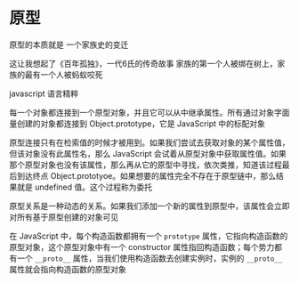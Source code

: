 # 原型

原型的本质就是 一个家族史的变迁

这让我想起了《百年孤独》，一代6氏的传奇故事
家族的第一个人被绑在树上，家族的最有一个人被蚂蚁咬死



javascript 语言精粹

每一个对象都连接到一个原型对象，并且它可以从中继承属性。所有通过对象字面量创建的对象都连接到 Object.prototype，它是 JavaScript 中的标配对象

原型连接只有在检索值的时候才被用到。如果我们尝试去获取对象的某个属性值，但该对象没有此属性名，那么 JavaScript 会试着从原型对象中获取属性值。如果那个原型对象也没有该属性，那么再从它的原型中寻找，依次类推，知道该过程最后到达终点 Object.prototyoe。如果想要的属性完全不存在于原型链中，那么结果就是 undefined 值。这个过程称为委托

原型关系是一种动态的关系。如果我们添加一个新的属性到原型中，该属性会立即对所有基于原型创建的对象可见



在 JavaScript 中，每个构造函数都拥有一个 `prototype` 属性，它指向构造函数的原型对象，这个原型对象中有一个 constructor 属性指回构造函数；每个势力都有一个 `__proto__` 属性，当我们使用构造函数去创建实例时，实例的 `__proto__` 属性就会指向构造函数的原型对象















